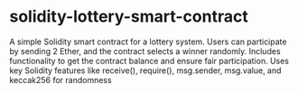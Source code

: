 # solidity-lottery-smart-contract
A simple Solidity smart contract for a lottery system. Users can participate by sending 2 Ether, and the contract selects a winner randomly. Includes functionality to get the contract balance and ensure fair participation. Uses key Solidity features like receive(), require(), msg.sender, msg.value, and keccak256 for randomness
